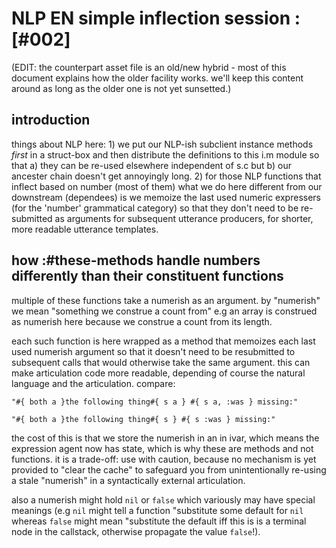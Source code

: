 # NLP EN simple inflection session :[#002]

(EDIT: the counterpart asset file is an old/new hybrid -
most of this document explains how the older facility works.
we'll keep this content around as long as the older one is
not yet sunsetted.)

## introduction

things about NLP here: 1) we put our NLP-ish subclient instance methods
*first* in a struct-box and then distribute the definitions to this i.m
module so that a) they can be re-used elsewhere independent of s.c but
b) our ancester chain doesn't get annoyingly long. 2) for those NLP
functions that inflect based on number (most of them) what we do here
different from our downstream (dependees) is we memoize the last used
numeric expressers (for the 'number' grammatical category) so that they
don't need to be re-submitted as arguments for subsequent utterance
producers, for shorter, more readable utterance templates.




## how :#these-methods handle numbers differently than their constituent functions

multiple of these functions take a numerish as an argument. by "numerish"
we mean "something we construe a count from" e.g an array is construed
as numerish here because we construe a count from its length.

each such function is here wrapped as a method that memoizes each last
used numerish argument so that it doesn't need to be resubmitted to
subsequent calls that would otherwise take the same argument. this can
make articulation code more readable, depending of course the natural
language and the articulation. compare:

    "#{ both a }the following thing#{ s a } #{ s a, :was } missing:"

    "#{ both a }the following thing#{ s } #{ s :was } missing:"

the cost of this is that we store the numerish in an in ivar, which
means the expression agent now has state, which is why these are methods
and not functions. it is a trade-off: use with caution, because no
mechanism is yet provided to "clear the cache" to safeguard you from
unintentionally re-using a stale "numerish" in a syntactically
external articulation.

also a numerish might hold `nil` or `false` which variously may have
special meanings (e.g `nil` might tell a function "substitute some
default for `nil` whereas `false` might mean "substitute the default
iff this is is a terminal node in the callstack, otherwise propagate
the value `false`!).
